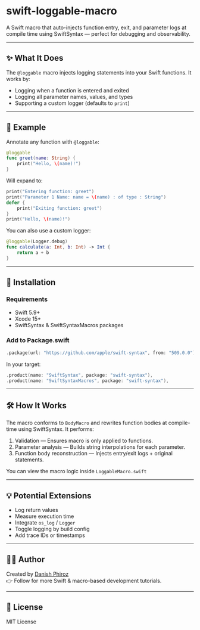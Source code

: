 # swift-loggable-macro
A Swift macro that auto-injects function entry, exit, and parameter logs at compile time using SwiftSyntax — perfect for debugging and observability.

---

## ✨ What It Does

The `@loggable` macro injects logging statements into your Swift functions. It works by:

- Logging when a function is entered and exited
- Logging all parameter names, values, and types
- Supporting a custom logger (defaults to `print`)

---

## 🧪 Example

Annotate any function with `@loggable`:

```swift
@loggable
func greet(name: String) {
    print("Hello, \(name)!")
}
```

Will expand to:

```swift
print("Entering function: greet")
print("Parameter 1 Name: name = \(name) : of type : String")
defer {
    print("Exiting function: greet")
}
print("Hello, \(name)!")
```

You can also use a custom logger:

```swift
@loggable(Logger.debug)
func calculate(a: Int, b: Int) -> Int {
    return a + b
}
```

---

## 🔧 Installation

### Requirements

- Swift 5.9+
- Xcode 15+
- SwiftSyntax & SwiftSyntaxMacros packages

### Add to Package.swift

```swift
.package(url: "https://github.com/apple/swift-syntax", from: "509.0.0"),
```

In your target:

```swift
.product(name: "SwiftSyntax", package: "swift-syntax"),
.product(name: "SwiftSyntaxMacros", package: "swift-syntax"),
```

---

## 🛠️ How It Works

The macro conforms to `BodyMacro` and rewrites function bodies at compile-time using SwiftSyntax. It performs:

1. Validation — Ensures macro is only applied to functions.
2. Parameter analysis — Builds string interpolations for each parameter.
3. Function body reconstruction — Injects entry/exit logs + original statements.

You can view the macro logic inside `LoggableMacro.swift`

---

## 💡 Potential Extensions

- Log return values
- Measure execution time
- Integrate `os_log` / `Logger`
- Toggle logging by build config
- Add trace IDs or timestamps

---

## 🧑‍💻 Author

Created by [Danish Phiroz](https://medium.com/@danishphiroz)  
👉 Follow for more Swift & macro-based development tutorials.

---

## 📜 License

MIT License
